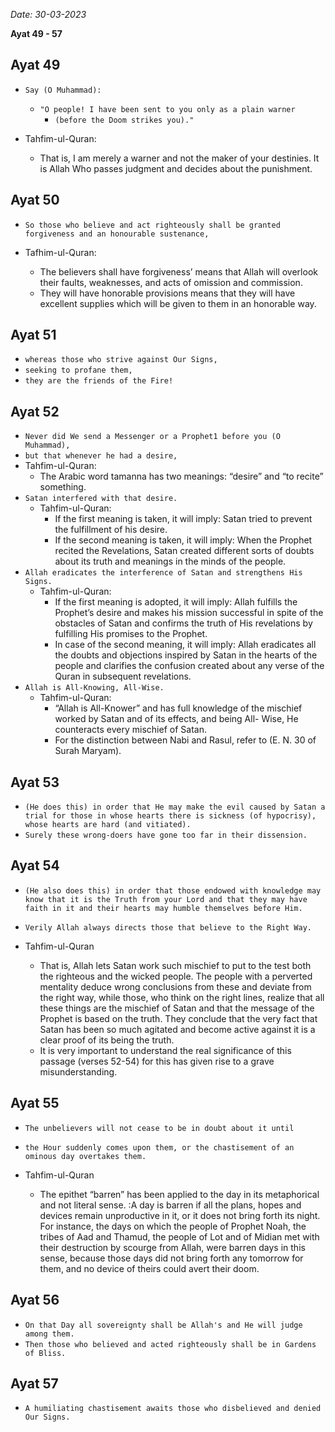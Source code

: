 *Date: 30-03-2023*

**Ayat  49 - 57**

## Ayat 49

- `Say (O Muhammad):`
  - `"O people! I have been sent to you only as a plain warner`
    - `(before the Doom strikes you)."`

- Tahfim-ul-Quran:
  - That is, I am merely a warner and not the maker of your destinies. It is Allah Who passes judgment and decides about the punishment.


## Ayat 50

- `So those who believe and act righteously shall be granted forgiveness and an honourable sustenance,`

- Tafhim-ul-Quran:
  - The believers shall have forgiveness’ means that Allah will overlook their faults, weaknesses, and acts of omission and commission.
  - They will have honorable provisions means that they will have excellent supplies which will be given to them in an honorable way.
## Ayat 51

- `whereas those who strive against Our Signs,`
- `seeking to profane them,`
- `they are the friends of the Fire!`

## Ayat 52


- `Never did We send a Messenger or a Prophet1 before you (O Muhammad),`
- `but that whenever he had a desire,`
- Tahfim-ul-Quran:
  - The Arabic word tamanna has two meanings: “desire” and “to recite” something.
- `Satan interfered with that desire.`
  - Tahfim-ul-Quran:
    - If the first meaning is taken, it will imply: Satan tried to prevent the fulfillment of his desire.
    - If the second meaning is taken, it will imply: When the Prophet recited the Revelations, Satan created different sorts of doubts about its truth and meanings in the minds of the people.
- `Allah eradicates the interference of Satan and strengthens His Signs.`
  - Tahfim-ul-Quran:
    - If the first meaning is adopted, it will imply: Allah fulfills the Prophet’s desire and makes his mission successful in spite of the obstacles of Satan and confirms the truth of His revelations by fulfilling His promises to the Prophet.
    - In case of the second meaning, it will imply: Allah eradicates all the doubts and objections inspired by Satan in the hearts of the people and clarifies the confusion created about any verse of the Quran in subsequent revelations.
- `Allah is All-Knowing, All-Wise.`
  - Tahfim-ul-Quran:
    - “Allah is All-Knower” and has full knowledge of the mischief worked by Satan and of its effects, and being All- Wise, He counteracts every mischief of Satan.
    - For the distinction between Nabi and Rasul, refer to (E. N. 30 of Surah Maryam).


## Ayat 53

- `(He does this) in order that He may make the evil caused by Satan a trial for those in whose hearts there is sickness (of hypocrisy), whose hearts are hard (and vitiated).`
- `Surely these wrong-doers have gone too far in their dissension.`

## Ayat 54

- `(He also does this) in order that those endowed with knowledge may know that it is the Truth from your Lord and that they may have faith in it and their hearts may humble themselves before Him.`
- `Verily Allah always directs those that believe to the Right Way.`

- Tahfim-ul-Quran
  - That is, Allah lets Satan work such mischief to put to the test both the righteous and the wicked people. The people with a perverted mentality deduce wrong conclusions from these and deviate from the right way, while those, who think on the right lines, realize that all these things are the mischief of Satan and that the message of the Prophet is based on the truth. They conclude that the very fact that Satan has been so much agitated and become active against it is a clear proof of its being the truth.
  - It is very important to understand the real significance of this passage (verses 52-54) for this has given rise to a grave misunderstanding.

## Ayat 55

- `The unbelievers will not cease to be in doubt about it until`
- `the Hour suddenly comes upon them, or the chastisement of an ominous day overtakes them.`

- Tahfim-ul-Quran
  - The epithet “barren” has been applied to the day in its metaphorical and not literal sense. :A day is barren if all the plans, hopes and devices remain unproductive in it, or it does not bring forth its night. For instance, the days on which the people of Prophet Noah, the tribes of Aad and Thamud, the people of Lot and of Midian met with their destruction by scourge from Allah, were barren days in this sense, because those days did not bring forth any tomorrow for them, and no device of theirs could avert their doom.

## Ayat 56

- `On that Day all sovereignty shall be Allah's and He will judge among them.`
- `Then those who believed and acted righteously shall be in Gardens of Bliss.`

## Ayat 57

- `A humiliating chastisement awaits those who disbelieved and denied Our Signs.`
